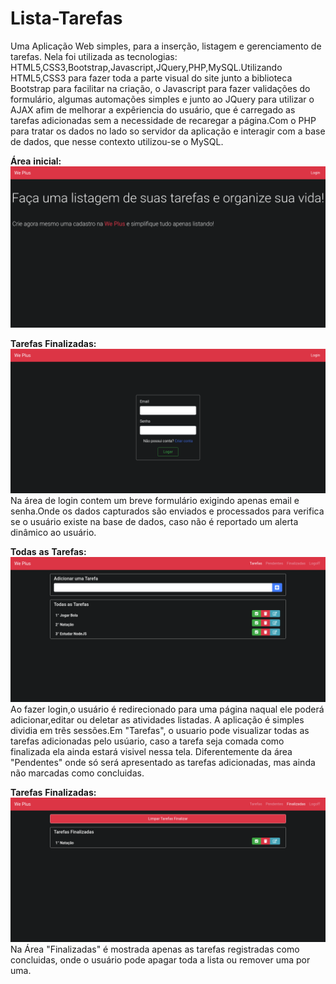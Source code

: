 # Lista-Tarefas
  Uma Aplicação Web simples, para a inserção, listagem e gerenciamento  de tarefas.
Nela foi utilizada as tecnologias: HTML5,CSS3,Bootstrap,Javascript,JQuery,PHP,MySQL.Utilizando HTML5,CSS3 para fazer toda a parte visual do site junto a biblioteca Bootstrap para facilitar na criação, o Javascript para fazer validações do formulário, algumas automações simples e junto ao JQuery para utilizar o AJAX afim de melhorar a expêriencia do usuário, que é carregado as tarefas adicionadas sem a necessidade de recaregar a página.Com o PHP para tratar os dados no lado so servidor da aplicação e interagir com a base de dados, que nesse contexto utilizou-se o MySQL. 


**Área** **inicial:**
![Área inicial](https://github.com/Eladiolink/Lista-Tarefas/blob/master/prints/inicial.png)


**Tarefas** **Finalizadas:** 
![Área de Login](https://github.com/Eladiolink/Lista-Tarefas/blob/master/prints/login.png)
 Na área  de login contem um breve formulário exigindo apenas email e senha.Onde os dados capturados são enviados e processados para verifica se o usuário existe na base de dados, caso não é reportado um alerta dinâmico ao usuário.

  

**Todas** **as** **Tarefas:**
![Áreal de Tarefas](https://github.com/Eladiolink/Lista-Tarefas/blob/master/prints/home.png)
 Ao fazer login,o usuário é redirecionado para uma página naqual ele poderá adicionar,editar ou deletar as atividades listadas. A aplicação é simples dividia em trẽs sessões.Em "Tarefas", o usuario pode visualizar todas as tarefas adicionadas pelo usúario, caso a tarefa seja comada como finalizada ela ainda estará visivel nessa tela. Diferentemente da área "Pendentes" onde só será apresentado as tarefas adicionadas, mas ainda não marcadas como concluidas.

**Tarefas** **Finalizadas:**
![Tarefas Finalizadas](https://github.com/Eladiolink/Lista-Tarefas/blob/master/prints/finalizadas.png)
 Na Área "Finalizadas" é mostrada apenas as tarefas registradas como concluidas, onde o usuário pode apagar toda a lista ou remover uma por uma.
